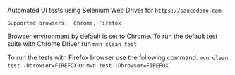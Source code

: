 Automated UI tests using Selenium Web Driver for `https://saucedemo.com`

`Supported browsers: 
Chrome,
Firefox`

Browser environment by default is set to Chrome.
To run the default test suite with Chrome Driver run `mvn clean test`

To run the tests with Firefox browser use the following command:
`mvn clean test -Dbrowser=FIREFOX` or `mvn test -Dbrowser=FIREFOX`